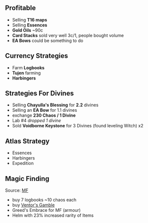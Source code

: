 ## Profitable
- Selling **T16 maps**
- Selling **Essences**
- **Gold Oils** ~90c
- **Card Stacks** sold very well 3c/1, people bought volume
- **EA Bows** could be something to do

## Currency Strategies
- Farm **Logbooks**
- **Tujen** farming
- **Harbingers** 

## Strategies For Divines
- Selling **Chayulla's Blessing** for **2.2** divines
- Selling an **EA Bow** for 1.1 divines
- exchange **230 Chaos / 1 Divine**
- Lab #4 *dropped 1 divine*
- Sold **Voidborne Keystone** for 3 Divines (found leveling Witch) x2 

## Atlas Strategy
- Essences
- Harbingers
- Expedition

## Magic Finding
Source: [MF](https://www.youtube.com/watch?v=lK3G_tgCdHg)
- buy 7 logbooks ~10 chaos each
- buy [Ventor's Gamble](https://www.pathofexile.com/trade/search/Crucible/ZLZ4b7RfQ)
- Greed's Embrace for MF (armour)
- Helm with 23% increased rarity of Items